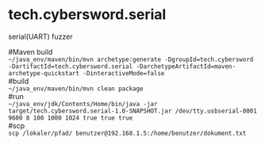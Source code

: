 # tech.cybersword.serial  

serial(UART) fuzzer  

#Maven build  
`~/java_env/maven/bin/mvn archetype:generate -DgroupId=tech.cybersword -DartifactId=tech.cybersword.serial -DarchetypeArtifactId=maven-archetype-quickstart -DinteractiveMode=false`  
#build  
`~/java_env/maven/bin/mvn clean package`  
#run  
`~/java_env/jdk/Contents/Home/bin/java -jar target/tech.cybersword.serial-1.0-SNAPSHOT.jar /dev/tty.usbserial-0001 9600 8 100 1000 1024 true true true`  
#scp  
`scp /lokaler/pfad/ benutzer@192.168.1.5:/home/benutzer/dokument.txt`  
